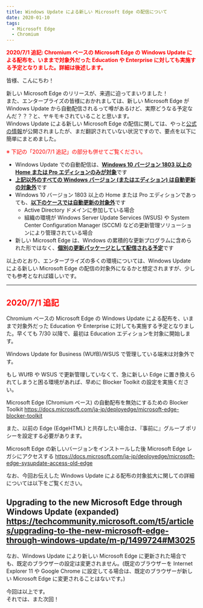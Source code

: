 ```yaml
---
title: Windows Update による新しい Microsoft Edge の配信について
date: 2020-01-10
tags: 
  - Microsoft Edge
  - Chromium
---
```


<font color="red">**2020/7/1 追記: Chromium ベースの Microsoft Edge の Windows Update による配布を、いままで対象外だった Education や Enterprise に対しても実施する予定となりました。詳細は後述します。**</font>

皆様、こんにちわ！

新しい Microsoft Edge のリリースが、来週に迫ってまいりました！  
また、エンタープライズの皆様におかれましては、新しい Microsoft Edge が Windows Update から自動配信されるって噂があるけど、実際どうなる予定なんだ？？？と、ヤキモキされていることと思います。  
Windows Update による新しい Microsoft Edge の配信に関しては、やっと[公式の情報](https://docs.microsoft.com/en-us/DeployEdge/microsoft-edge-blocker-toolkit)が公開されましたが、まだ翻訳されていない状況ですので、要点を以下に簡単にまとめました。

<font color="red">※ 下記の「2020/7/1 追記」の部分も併せてご覧ください。</font>
- Windows Update での自動配信は、<u>**Windows 10 バージョン 1803 以上の Home または Pro エディションのみが対象**</u>です
- <u>**上記以外のすべての Windows バージョン (またはエディション) は自動更新の対象外**</u>です
- Windows 10 バージョン 1803 以上の Home または Pro エディションであっても、<u>**以下のケースでは自動更新の対象外**</u>です
  - Active Directory ドメインに参加している場合
  - 組織の環境が Windows Server Update Services (WSUS) や System Center Configuration Manager (SCCM) などの更新管理ソリューションにより管理されている場合
- 新しい Microsoft Edge は、Windows の累積的な更新プログラムに含められた形ではなく、<u>**個別の更新パッケージとして配信される予定**</u>です

以上のとおり、エンタープライズの多くの環境については、Windows Update による新しい Microsoft Edge の配信の対象外になるかと想定されますが、少しでも参考となれば嬉しいです。

---
## <font color="red">2020/7/1 追記</font>

Chromium ベースの Microsoft Edge の Windows Update による配布を、いままで対象外だった Education や Enterprise に対しても実施する予定となりました。早くても 7/30 以降で、最初は Education エディションを対象に開始します。

Windows Update for Business (WUfB)/WSUS で管理している端末は対象外です。

もし WUfB や WSUS で更新管理していなくて、急に新しい Edge に置き換えられてしまうと困る環境があれば、早めに Blocker Toolkit の設定を実施ください。

Microsoft Edge (Chromium ベース) の自動配布を無効にするための Blocker Toolkit
https://docs.microsoft.com/ja-jp/deployedge/microsoft-edge-blocker-toolkit

また、以前の Edge (EdgeHTML) と共存したい場合は、『事前に』グループ ポリシーを設定する必要があります。

Microsoft Edge の新しいバージョンをインストールした後 Microsoft Edge レガシにアクセスする
https://docs.microsoft.com/ja-jp/deployedge/microsoft-edge-sysupdate-access-old-edge


なお、今回お伝えした Windows Update による配布の対象拡大に関しての詳細については以下をご覧ください。

Upgrading to the new Microsoft Edge through Windows Update (expanded)
https://techcommunity.microsoft.com/t5/articles/upgrading-to-the-new-microsoft-edge-through-windows-update/m-p/1499724#M3025
---

なお、Windows Update により新しい Microsoft Edge に更新された場合でも、既定のブラウザーの設定は変更されません。(既定のブラウザーを Internet Explorer 11 や Google Chrome に設定してる場合は、既定のブラウザーが新しい Microsoft Edge に変更されることはないです。)

今回は以上です。  
それでは、また次回！
